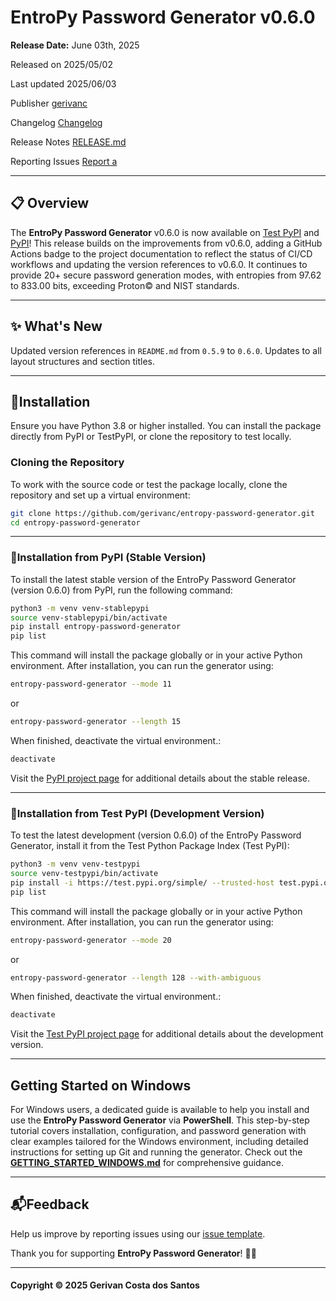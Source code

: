 # EntroPy Password Generator v0.6.0

**Release Date:** June 03th, 2025

Released on 	2025/05/02 	

Last updated 	2025/06/03 

Publisher 	[gerivanc](https://github.com/gerivanc/)

Changelog [Changelog](https://github.com/gerivanc/entropy-password-generator/blob/main/CHANGELOG.md)

Release Notes [RELEASE.md](https://github.com/gerivanc/entropy-password-generator/blob/main/RELEASE.md)

Reporting Issues	[Report a](https://github.com/gerivanc/entropy-password-generator/issues/new/choose)

---

## 📋 Overview
The **EntroPy Password Generator** v0.6.0 is now available on [Test PyPI](https://test.pypi.org/project/entropy-password-generator/) and [PyPI](https://pypi.org/project/entropy-password-generator/)! This release builds on the improvements from v0.6.0, adding a GitHub Actions badge to the project documentation to reflect the status of CI/CD workflows and updating the version references to v0.6.0. It continues to provide 20+ secure password generation modes, with entropies from 97.62 to 833.00 bits, exceeding Proton© and NIST standards.

---

## ✨ What's New
Updated version references in `README.md` from `0.5.9` to `0.6.0`. Updates to all layout structures and section titles. 

---

## 🔧Installation
Ensure you have Python 3.8 or higher installed. You can install the package directly from PyPI or TestPyPI, or clone the repository to test locally.

### Cloning the Repository
To work with the source code or test the package locally, clone the repository and set up a virtual environment:

```bash
git clone https://github.com/gerivanc/entropy-password-generator.git
cd entropy-password-generator
```

---

### 🔧Installation from PyPI (Stable Version)
To install the latest stable version of the EntroPy Password Generator (version 0.6.0) from PyPI, run the following command:

```bash
python3 -m venv venv-stablepypi
source venv-stablepypi/bin/activate
pip install entropy-password-generator
pip list
```

This command will install the package globally or in your active Python environment. After installation, you can run the generator using:

```bash
entropy-password-generator --mode 11
```

or

```bash
entropy-password-generator --length 15
```

When finished, deactivate the virtual environment.:
   ```bash
   deactivate
   ```

Visit the [PyPI project page](https://pypi.org/project/entropy-password-generator/) for additional details about the stable release.

---

### 🔧Installation from Test PyPI (Development Version)
To test the latest development (version 0.6.0) of the EntroPy Password Generator, install it from the Test Python Package Index (Test PyPI):

```bash
python3 -m venv venv-testpypi
source venv-testpypi/bin/activate
pip install -i https://test.pypi.org/simple/ --trusted-host test.pypi.org entropy-password-generator
pip list
```

This command will install the package globally or in your active Python environment. After installation, you can run the generator using:

```bash
entropy-password-generator --mode 20
```

or

```bash
entropy-password-generator --length 128 --with-ambiguous
```

When finished, deactivate the virtual environment.:
   ```bash
   deactivate
   ```

Visit the [Test PyPI project page](https://test.pypi.org/project/entropy-password-generator/) for additional details about the development version.

---

## Getting Started on Windows
For Windows users, a dedicated guide is available to help you install and use the **EntroPy Password Generator** via **PowerShell**. This step-by-step tutorial covers installation, configuration, and password generation with clear examples tailored for the Windows environment, including detailed instructions for setting up Git and running the generator. Check out the [**GETTING_STARTED_WINDOWS.md**](https://github.com/gerivanc/entropy-password-generator/blob/main/GETTING_STARTED_WINDOWS.md) for comprehensive guidance.

---

## 📬Feedback
Help us improve by reporting issues using our [issue template](https://github.com/gerivanc/entropy-password-generator/blob/main/.github/ISSUE_TEMPLATE/issue_template.md).

Thank you for supporting **EntroPy Password Generator**! 🚀🔑

---

#### Copyright © 2025 Gerivan Costa dos Santos
